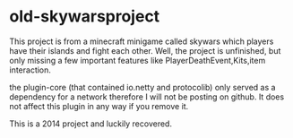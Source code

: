 # old-skywarsproject
This project is from a minecraft minigame called skywars which players have their islands and fight each other.
Well, the project is unfinished, but only missing a few important features like PlayerDeathEvent,Kits,item interaction.

the plugin-core (that contained io.netty and protocolib) only served as a dependency for a network therefore I will not be posting on github. It does not affect this plugin in any way if you remove it.

This is a 2014 project and luckily recovered.
